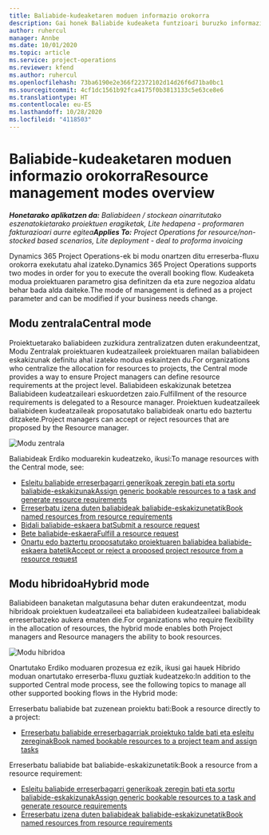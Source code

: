```yaml
---
title: Baliabide-kudeaketaren moduen informazio orokorra
description: Gai honek Baliabide kudeaketa funtzioari buruzko informazioa eskaintzen du Dynamics 365 Project Operations-en.
author: ruhercul
manager: Annbe
ms.date: 10/01/2020
ms.topic: article
ms.service: project-operations
ms.reviewer: kfend
ms.author: ruhercul
ms.openlocfilehash: 73ba6190e2e366f22372102d14d26f6d71ba0bc1
ms.sourcegitcommit: 4cf1dc1561b92fca4175f0b3813133c5e63ce8e6
ms.translationtype: HT
ms.contentlocale: eu-ES
ms.lasthandoff: 10/28/2020
ms.locfileid: "4118503"
---
```

# <a name="resource-management-modes-overview"></a><span data-ttu-id="a874e-103">Baliabide-kudeaketaren moduen informazio orokorra</span><span class="sxs-lookup"><span data-stu-id="a874e-103">Resource management modes overview</span></span>

<span data-ttu-id="a874e-104">_**Honetarako aplikatzen da:** Baliabideen / stockean oinarritutako eszenatokietarako proiektuen eragiketak, Lite hedapena - proformaren fakturazioari aurre egitea_</span><span class="sxs-lookup"><span data-stu-id="a874e-104">_**Applies To:** Project Operations for resource/non-stocked based scenarios, Lite deployment - deal to proforma invoicing_</span></span>


<span data-ttu-id="a874e-105">Dynamics 365 Project Operations-ek bi modu onartzen ditu erreserba-fluxu orokorra exekutatu ahal izateko.</span><span class="sxs-lookup"><span data-stu-id="a874e-105">Dynamics 365 Project Operations supports two modes in order for you to execute the overall booking flow.</span></span> <span data-ttu-id="a874e-106">Kudeaketa modua proiektuaren parametro gisa definitzen da eta zure negozioa aldatu behar bada alda daiteke.</span><span class="sxs-lookup"><span data-stu-id="a874e-106">The mode of management is defined as a project parameter and can be modified if your business needs change.</span></span>    

## <a name="central-mode"></a><span data-ttu-id="a874e-107">Modu zentrala</span><span class="sxs-lookup"><span data-stu-id="a874e-107">Central mode</span></span>
<span data-ttu-id="a874e-108">Proiektuetarako baliabideen zuzkidura zentralizatzen duten erakundeentzat, Modu Zentralak proiektuaren kudeatzaileek proiektuaren mailan baliabideen eskakizunak definitu ahal izateko modua eskaintzen du.</span><span class="sxs-lookup"><span data-stu-id="a874e-108">For organizations who centralize the allocation for resources to projects, the Central mode provides a way to ensure Project managers can define resource requirements at the project level.</span></span> <span data-ttu-id="a874e-109">Baliabideen eskakizunak betetzea Baliabideen kudeatzaileari eskuordetzen zaio.</span><span class="sxs-lookup"><span data-stu-id="a874e-109">Fulfillment of the resource requirements is delegated to a Resource manager.</span></span> <span data-ttu-id="a874e-110">Proiektuen kudeatzaileek baliabideen kudeatzaileak proposatutako baliabideak onartu edo baztertu ditzakete.</span><span class="sxs-lookup"><span data-stu-id="a874e-110">Project managers can accept or reject resources that are proposed by the Resource manager.</span></span>

![Modu zentrala](./media/resource-management-central.png)

<span data-ttu-id="a874e-112">Baliabideak Erdiko moduarekin kudeatzeko, ikusi:</span><span class="sxs-lookup"><span data-stu-id="a874e-112">To manage resources with the Central mode, see:</span></span>

- [<span data-ttu-id="a874e-113">Esleitu baliabide erreserbagarri generikoak zeregin bati eta sortu baliabide-eskakizunak</span><span class="sxs-lookup"><span data-stu-id="a874e-113">Assign generic bookable resources to a task and generate resource requirements</span></span>](https://docs.microsoft.com/dynamics365/project-service/assign-generic-bookable-resource)
- [<span data-ttu-id="a874e-114">Erreserbatu izena duten baliabideak baliabide-eskakizunetatik</span><span class="sxs-lookup"><span data-stu-id="a874e-114">Book named resources from resource requirements</span></span>](https://docs.microsoft.com/dynamics365/project-service/book-named-resource)
- [<span data-ttu-id="a874e-115">Bidali baliabide-eskaera bat</span><span class="sxs-lookup"><span data-stu-id="a874e-115">Submit a resource request</span></span>](https://docs.microsoft.com/dynamics365/project-service/submit-resource-request)
- [<span data-ttu-id="a874e-116">Bete baliabide-eskaera</span><span class="sxs-lookup"><span data-stu-id="a874e-116">Fulfill a resource request</span></span>](https://docs.microsoft.com/dynamics365/project-service/resource-management-fulfill-requests)
- [<span data-ttu-id="a874e-117">Onartu edo baztertu proposatutako proiektuaren baliabidea baliabide-eskaera batetik</span><span class="sxs-lookup"><span data-stu-id="a874e-117">Accept or reject a proposed project resource from a resource request</span></span>](https://docs.microsoft.com/dynamics365/project-service/accept-reject-proposed-resource)

## <a name="hybrid-mode"></a><span data-ttu-id="a874e-118">Modu hibridoa</span><span class="sxs-lookup"><span data-stu-id="a874e-118">Hybrid mode</span></span>
<span data-ttu-id="a874e-119">Baliabideen banaketan malgutasuna behar duten erakundeentzat, modu hibridoak proiektuen kudeatzaileei eta baliabideen kudeatzaileei baliabideak erreserbatzeko aukera ematen die.</span><span class="sxs-lookup"><span data-stu-id="a874e-119">For organizations who require flexibility in the allocation of resources, the hybrid mode enables both Project managers and Resource managers the ability to book resources.</span></span>

![Modu hibridoa](./media/resource-management-hybrid.png)

<span data-ttu-id="a874e-121">Onartutako Erdiko moduaren prozesua ez ezik, ikusi gai hauek Hibrido moduan onartutako erreserba-fluxu guztiak kudeatzeko:</span><span class="sxs-lookup"><span data-stu-id="a874e-121">In addition to the supported Central mode process, see the following topics to manage all other supported booking flows in the Hybrid mode:</span></span>

<span data-ttu-id="a874e-122">Erreserbatu baliabide bat zuzenean proiektu bati:</span><span class="sxs-lookup"><span data-stu-id="a874e-122">Book a resource directly to a project:</span></span>
- [<span data-ttu-id="a874e-123">Erreserbatu baliabide erreserbagarriak proiektuko talde bati eta esleitu zereginak</span><span class="sxs-lookup"><span data-stu-id="a874e-123">Book named bookable resources to a project team and assign tasks</span></span>](https://docs.microsoft.com/dynamics365/project-service/assign-named-bookable-resource)

<span data-ttu-id="a874e-124">Erreserbatu baliabide bat baliabide-eskakizunetatik:</span><span class="sxs-lookup"><span data-stu-id="a874e-124">Book a resource from a resource requirement:</span></span>
- [<span data-ttu-id="a874e-125">Esleitu baliabide erreserbagarri generikoak zeregin bati eta sortu baliabide-eskakizunak</span><span class="sxs-lookup"><span data-stu-id="a874e-125">Assign generic bookable resources to a task and generate resource requirements</span></span>](https://docs.microsoft.com/dynamics365/project-service/assign-generic-bookable-resource)
- [<span data-ttu-id="a874e-126">Erreserbatu izena duten baliabideak baliabide-eskakizunetatik</span><span class="sxs-lookup"><span data-stu-id="a874e-126">Book named resources from resource requirements</span></span>](https://docs.microsoft.com/dynamics365/project-service/book-named-resource)
